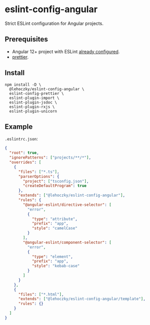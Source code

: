 # eslint-config-angular

Strict ESLint configuration for Angular projects.

## Prerequisites

- Angular 12+ project with ESLint [already configured](https://github.com/angular-eslint/angular-eslint#quick-start-with-angular-v12-and-later).
- [prettier](https://prettier.io/).

## Install

```console
npm install -D \
  @lehoczky/eslint-config-angular \
  eslint-config-prettier \
  eslint-plugin-import \
  eslint-plugin-jsdoc \
  eslint-plugin-rxjs \
  eslint-plugin-unicorn
```

## Example

`.eslintrc.json`:

```json
{
  "root": true,
  "ignorePatterns": ["projects/**/*"],
  "overrides": [
    {
      "files": ["*.ts"],
      "parserOptions": {
        "project": ["tsconfig.json"],
        "createDefaultProgram": true
      },
      "extends": ["@lehoczky/eslint-config-angular"],
      "rules": {
        "@angular-eslint/directive-selector": [
          "error",
          {
            "type": "attribute",
            "prefix": "app",
            "style": "camelCase"
          }
        ],
        "@angular-eslint/component-selector": [
          "error",
          {
            "type": "element",
            "prefix": "app",
            "style": "kebab-case"
          }
        ]
      }
    },
    {
      "files": ["*.html"],
      "extends": ["@lehoczky/eslint-config-angular/template"],
      "rules": {}
    }
  ]
}
```
